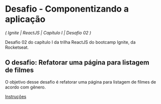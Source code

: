 # Desafio - Componentizando a aplicação

_( Ignite | ReactJS | Capítulo I | Desafio 02 )_

Desafio 02 do capítulo I da trilha ReactJS do bootcamp Ignite, da Rocketseat.

## O desafio: Refatorar uma página para listagem de filmes

O objetivo desse desafio é refatorar uma página para listagem de filmes de acordo com gênero.

[Instruções](https://www.notion.so/Desafio-02-Componentizando-a-aplica-o-b9f0f025c95b437699d0c3115f55b0f1)
